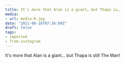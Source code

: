 ```yaml
---
title: It's more that Alan is a giant… but Thapa is…
media:
- url: media-0.jpg
date: "2011-08-18T07:36:09Z"
draft: false
tags:
- imported
- from-instagram
---
```

It's more that Alan is a giant… but Thapa is still The Man!
